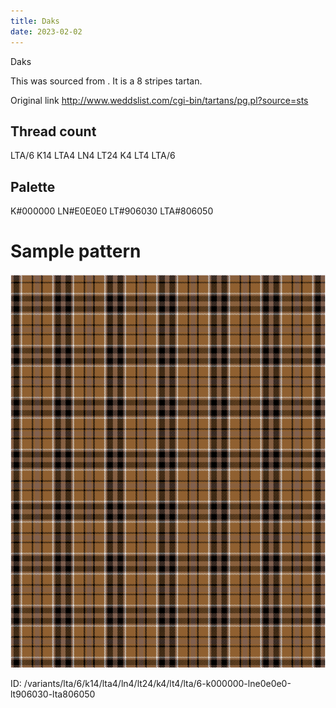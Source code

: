 ```yaml
---
title: Daks
date: 2023-02-02
---
```

Daks

This was sourced from <no value>.  It is a 8 stripes tartan.

Original link http://www.weddslist.com/cgi-bin/tartans/pg.pl?source=sts

## Thread count
LTA/6 K14 LTA4 LN4 LT24 K4 LT4 LTA/6

## Palette
K#000000 LN#E0E0E0 LT#906030 LTA#806050

# Sample pattern

![Tartan detail](tartan.png "LTA/6 K14 LTA4 LN4 LT24 K4 LT4 LTA/6 tartan")

ID: /variants/lta/6/k14/lta4/ln4/lt24/k4/lt4/lta/6-k000000-lne0e0e0-lt906030-lta806050